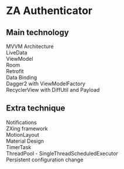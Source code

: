 # ZA Authenticator

## Main technology  
MVVM Architecture  
LiveData  
ViewModel  
Room  
Retrofit  
Data Binding  
Dagger2 with ViewModelFactory  
RecyclerView with DiffUtil and Payload  

## Extra technique  
Notifications  
ZXing framework  
MotionLayout  
Material Design  
TimerTask  
ThreadPool - SingleThreadScheduledExecutor  
Persistent configuration change  
